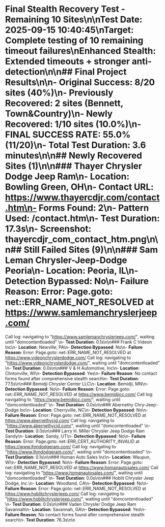 # Final Stealth Recovery Test - Remaining 10 Sites\n\n**Test Date**: 2025-09-15 10:40:45\n**Target**: Complete testing of 10 remaining timeout failures\n**Enhanced Stealth**: Extended timeouts + stronger anti-detection\n\n## Final Project Results\n\n- **Original Success**: 8/20 sites (40%)\n- **Previously Recovered**: 2 sites (Bennett, Town&Country)\n- **Newly Recovered**: 1/10 sites (10.0%)\n- **FINAL SUCCESS RATE**: 55.0% (11/20)\n- **Total Test Duration**: 3.6 minutes\n\n## Newly Recovered Sites (1)\n\n### Thayer Chrysler Dodge Jeep Ram\n- **Location**: Bowling Green, OH\n- **Contact URL**: https://www.thayercdjr.com/contact.htm\n- **Forms Found**: 2\n- **Pattern Used**: /contact.htm\n- **Test Duration**: 17.3s\n- **Screenshot**: thayercdjr_com_contact_htm.png\n\n## Still Failed Sites (9)\n\n### Sam Leman Chrysler-Jeep-Dodge Peoria\n- **Location**: Peoria, IL\n- **Detection Bypassed**: No\n- **Failure Reason**: Error: Page.goto: net::ERR_NAME_NOT_RESOLVED at https://www.samlemanchryslerjeep.com/
Call log:
navigating to "https://www.samlemanchryslerjeep.com/", waiting until "domcontentloaded"
\n- **Test Duration**: 0.1s\n\n### Frank C Videon Inc\n- **Location**: Newville, PA\n- **Detection Bypassed**: No\n- **Failure Reason**: Error: Page.goto: net::ERR_NAME_NOT_RESOLVED at https://www.videonchryslerdodge.com/
Call log:
navigating to "https://www.videonchryslerdodge.com/", waiting until "domcontentloaded"
\n- **Test Duration**: 0.0s\n\n### V & H Automotive, Inc\n- **Location**: Clintonville, WI\n- **Detection Bypassed**: Yes\n- **Failure Reason**: No contact forms found after comprehensive stealth search\n- **Test Duration**: 77.5s\n\n### Bemidji Chrysler Center LLC\n- **Location**: Bemidji, MN\n- **Detection Bypassed**: No\n- **Failure Reason**: Error: Page.goto: net::ERR_NAME_NOT_RESOLVED at https://www.bemidjicc.com/
Call log:
navigating to "https://www.bemidjicc.com/", waiting until "domcontentloaded"
\n- **Test Duration**: 0.0s\n\n### Abernethy Chry-Jeep-Dodge Inc\n- **Location**: Cherryville, NC\n- **Detection Bypassed**: No\n- **Failure Reason**: Error: Page.goto: net::ERR_NAME_NOT_RESOLVED at https://www.abernethycjd.com/
Call log:
navigating to "https://www.abernethycjd.com/", waiting until "domcontentloaded"
\n- **Test Duration**: 0.0s\n\n### Larry H. Miller Chrysler Jeep Dodge Ram Sandy\n- **Location**: Sandy, UT\n- **Detection Bypassed**: No\n- **Failure Reason**: Error: Page.goto: net::ERR_CERT_AUTHORITY_INVALID at https://www.lhmdodgeram.com/
Call log:
navigating to "https://www.lhmdodgeram.com/", waiting until "domcontentloaded"
\n- **Test Duration**: 0.1s\n\n### Homan Auto Sales Inc\n- **Location**: Waupun, WI\n- **Detection Bypassed**: No\n- **Failure Reason**: Error: Page.goto: net::ERR_NAME_NOT_RESOLVED at https://www.homanautosales.com/
Call log:
navigating to "https://www.homanautosales.com/", waiting until "domcontentloaded"
\n- **Test Duration**: 0.0s\n\n### Hoblit Chrysler Jeep Dodge, Inc.\n- **Location**: Woodland, CA\n- **Detection Bypassed**: No\n- **Failure Reason**: Error: Page.goto: net::ERR_NAME_NOT_RESOLVED at https://www.hoblitchryslerjeep.com/
Call log:
navigating to "https://www.hoblitchryslerjeep.com/", waiting until "domcontentloaded"
\n- **Test Duration**: 0.0s\n\n### Vaden Chrysler Dodge Jeep Ram Savannah\n- **Location**: Savannah, GA\n- **Detection Bypassed**: Yes\n- **Failure Reason**: No contact forms found after comprehensive stealth search\n- **Test Duration**: 76.3s\n\n